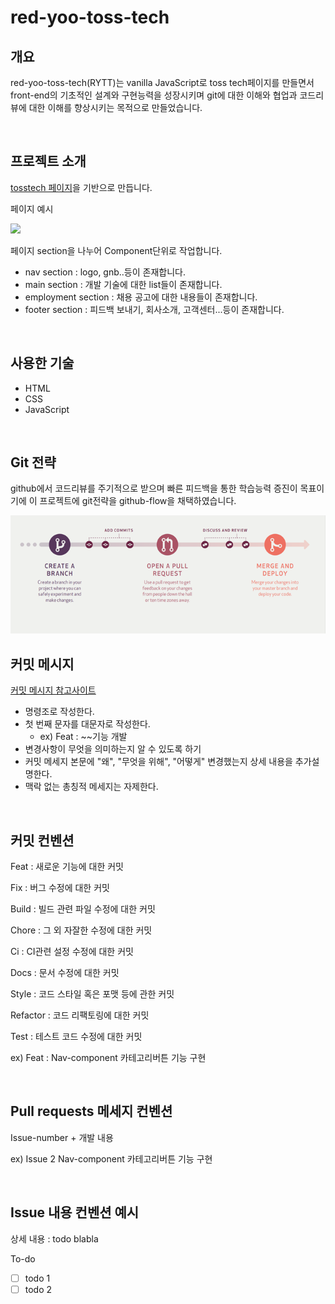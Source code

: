 # red-yoo-toss-tech

## 개요
red-yoo-toss-tech(RYTT)는 vanilla JavaScript로 toss tech페이지를 만들면서 front-end의 기초적인 설계와 구현능력을 성장시키며 git에 대한 이해와 협업과 코드리뷰에 대한 이해를 향상시키는 목적으로 만들었습니다.

<br>

## 프로젝트 소개

[tosstech 페이지](https://toss.tech/tech)을 기반으로 만듭니다.

페이지 예시

<img style='width:600px;' src='./public/img/toss-page.png'>

<br>

페이지 section을 나누어 Component단위로 작업합니다.

- nav section : logo, gnb..등이 존재합니다.
- main section : 개발 기술에 대한 list들이 존재합니다.
- employment section : 채용 공고에 대한 내용들이 존재합니다.
- footer section : 피드백 보내기, 회사소개, 고객센터...등이 존재합니다.

<br>


## 사용한 기술

- HTML
- CSS
- JavaScript

<br>


## Git 전략
github에서 코드리뷰를 주기적으로 받으며 빠른 피드백을 통한 학습능력 증진이 목표이기에
 이 프로젝트에 git전략을 github-flow을 채택하였습니다.

<img style="width:600px" src="./public/img/github-flow.png">

<br>

## 커밋 메시지 
[커밋 메시지 참고사이트](https://github.com/RomuloOliveira/commit-messages-guide/blob/master/README_ko-KR.md)

- 명령조로 작성한다.
- 첫 번째 문자를 대문자로 작성한다.
  - ex) Feat : ~~기능 개발
- 변경사항이 무엇을 의미하는지 알 수 있도록 하기
- 커밋 메세지 본문에 "왜", "무엇을 위해", "어떻게" 변경했는지 상세 내용을 추가설명한다.
- 맥락 없는 총칭적 메세지는 자제한다.

<br>

## 커밋 컨벤션
Feat : 새로운 기능에 대한 커밋

Fix : 버그 수정에 대한 커밋

Build : 빌드 관련 파일 수정에 대한 커밋

Chore : 그 외 자잘한 수정에 대한 커밋

Ci : CI관련 설정 수정에 대한 커밋

Docs : 문서 수정에 대한 커밋

Style : 코드 스타일 혹은 포맷 등에 관한 커밋

Refactor :  코드 리팩토링에 대한 커밋

Test : 테스트 코드 수정에 대한 커밋

ex) Feat : Nav-component 카테고리버튼 기능 구현

<br>

## Pull requests 메세지 컨벤션
Issue-number + 개발 내용

ex) Issue 2 Nav-component 카테고리버튼 기능 구현

<br>

## Issue 내용 컨벤션 예시

상세 내용 : todo blabla

To-do
- [ ] todo 1
- [ ] todo 2
